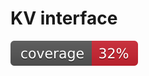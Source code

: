 # KV interface

![coverage](https://raw.githubusercontent.com/royalcat/kv/badges/.badges/master/coverage.svg)
